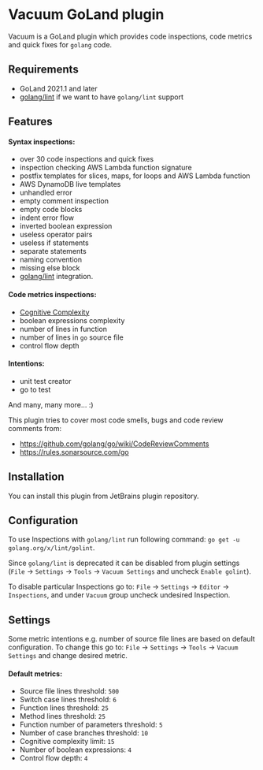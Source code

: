 # Vacuum GoLand plugin

Vacuum is a GoLand plugin which provides code inspections, code metrics and quick fixes for `golang` code.

## Requirements

- GoLand 2021.1 and later
- [golang/lint](https://github.com/golang/lint) if we want to have `golang/lint` support

## Features

#### Syntax inspections:
 - over 30 code inspections and quick fixes  
 - inspection checking AWS Lambda function signature
 - postfix templates for slices, maps, for loops and AWS Lambda function
 - AWS DynamoDB live templates
 - unhandled error  
 - empty comment inspection
 - empty code blocks
 - indent error flow
 - inverted boolean expression
 - useless operator pairs
 - useless if statements
 - separate statements
 - naming convention
 - missing else block
 - [golang/lint](https://github.com/golang/lint) integration.

#### Code metrics inspections:
 - [Cognitive Complexity](https://www.sonarsource.com/docs/CognitiveComplexity.pdf)
 - boolean expressions complexity
 - number of lines in function
 - number of lines in `go` source file
 - control flow depth

#### Intentions:
 - unit test creator
 - go to test

And many, many more... :)

This plugin tries to cover most code smells, bugs and code review comments from:
 - https://github.com/golang/go/wiki/CodeReviewComments
 - https://rules.sonarsource.com/go

## Installation

You can install this plugin from JetBrains plugin repository.

## Configuration

To use Inspections with `golang/lint` run following command: `go get -u golang.org/x/lint/golint`.

Since `golang/lint` is deprecated it can be disabled from plugin settings (`File` -> `Settings` -> `Tools` -> `Vacuum Settings` and uncheck `Enable golint`).

To disable particular Inspections go to: `File` -> `Settings` -> `Editor` -> `Inspections`, and under `Vacuum` 
group uncheck undesired Inspection.

## Settings

Some metric intentions e.g. number of source file lines are based on default configuration. 
To change this go to: `File` -> `Settings` -> `Tools` -> `Vacuum Settings` and change desired metric.

#### Default metrics:

- Source file lines threshold: `500`
- Switch case lines threshold: `6`
- Function lines threshold: `25`
- Method lines threshold: `25`
- Function number of parameters threshold: `5`
- Number of case branches threshold: `10`
- Cognitive complexity limit: `15`
- Number of boolean expressions: `4`
- Control flow depth: `4`
